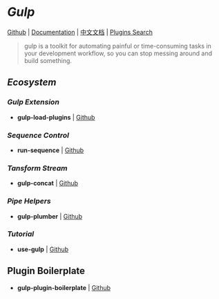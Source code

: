 # _Gulp_

[Github](https://github.com/gulpjs/gulp) | [Documentation](https://gulpjs.com/) | [中文文档](https://www.gulpjs.com.cn/) | [Plugins Search](https://gulpjs.com/plugins/)

> gulp is a toolkit for automating painful or time-consuming tasks in your development workflow, so you can stop messing around and build something.


## _Ecosystem_

### _Gulp Extension_

- **gulp-load-plugins** | [Github](https://github.com/jackfranklin/gulp-load-plugins)


### _Sequence Control_

- **run-sequence** | [Github](https://github.com/OverZealous/run-sequence)


### _Tansform Stream_

- **gulp-concat** | [Github](https://github.com/gulp-community/gulp-concat)


### _Pipe Helpers_

- **gulp-plumber** | [Github](https://github.com/floatdrop/gulp-plumber)


### _Tutorial_

- **use-gulp** | [Github](https://github.com/Platform-CUF/use-gulp)


## Plugin Boilerplate

- **gulp-plugin-boilerplate** | [Github](https://github.com/ulivz/gulp-plugin-boilerplate)







